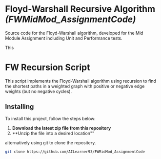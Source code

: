 # Floyd-Warshall Recursive Algorithm _(FWMidMod_AssignmentCode)_

Source code for the Floyd-Warshall algorithm, developed for the Mid Module Assignment including Unit and Performance tests.

This 

# FW Recursion Script

This script implements the Floyd-Warshall algorithm using recursion to find the shortest paths in a weighted graph with positive or negative edge weights (but no negative cycles).

## Installing

To install this project, follow the steps below:

1. **Download the latest zip file from this repository**
2. **Unzip the file into a desired location""

alternatively using git to clone the repositery.

```sh
git clone https://github.com/AILearner93/FWMidMod_AssignmentCode
```

